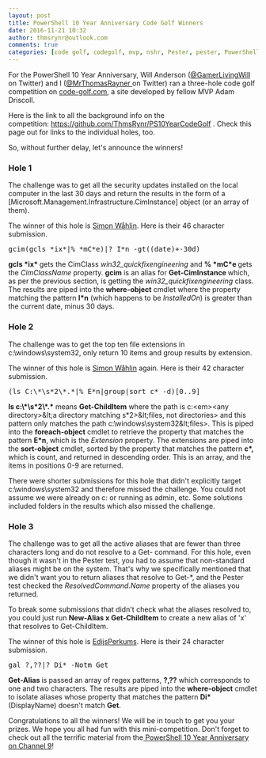 ```yaml
---
layout: post
title: PowerShell 10 Year Anniversary Code Golf Winners
date: 2016-11-21 10:32
author: thmsrynr@outlook.com
comments: true
categories: [code golf, codegolf, mvp, nshr, Pester, pester, PowerShell, powershell, powershell10year]
---
```

For the PowerShell 10 Year Anniversary, Will Anderson (<a href="http://twitter.com/gamerlivingwill" target="_blank">@GamerLivingWill</a> on Twitter) and I (<a href="http://twitter.com/mrthomasrayner" target="_blank">@MrThomasRayner </a>on Twitter) ran a three-hole code golf competition on <a href="http://www.code-golf.com" target="_blank">code-golf.com</a>, a site developed by fellow MVP Adam Driscoll.

Here is the link to all the background info on the competition: <a href="https://github.com/ThmsRynr/PS10YearCodeGolf" target="_blank">https://github.com/ThmsRynr/PS10YearCodeGolf</a> . Check this page out for links to the individual holes, too.

So, without further delay, let's announce the winners!

<h3>Hole 1</h3>

The challenge was to get all the security updates installed on the local computer in the last 30 days and return the results in the form of a [Microsoft.Management.Infrastructure.CimInstance] object (or an array of them).

The winner of this hole is <a href="https://github.com/SimonWahlin" target="_blank">Simon Wåhlin</a>. Here is their 46 character submission.

<pre class="lang:ps decode:true">gcim(gcls *ix*|% *mC*e)|? I*n -gt((date)+-30d)</pre>

<strong>gcls &#42;ix&#42; </strong>gets the CimClass <em>win32_quickfixengineering</em> and <strong>% &#42;mC&#42;e </strong>gets the <em>CimClassName</em> property. <strong>gcim</strong> is an alias for <strong>Get-CimInstance </strong>which, as per the previous section, is getting the <em>win32_quickfixengineering</em> class. The results are piped into the <strong>where-object</strong> cmdlet where the property matching the pattern <strong>I*n</strong> (which happens to be <em>InstalledOn</em>) is greater than the current date, minus 30 days.

<h3>Hole 2</h3>

The challenge was to get the top ten file extensions in c:\windows\system32, only return 10 items and group results by extension.

The winner of this hole is <a href="https://github.com/SimonWahlin" target="_blank">Simon Wåhlin</a> again. Here is their 42 character submission.

<pre class="lang:ps decode:true">(ls C:\*\s*2\*.*|% E*n|group|sort c* -d)[0..9]</pre>

<strong>ls c:&#92;&#42;&#92;s&#42;2&#92;&#42;.&#42;</strong> means <strong>Get-ChildItem</strong> where the path is c:\<em>&lt;any directory&gt;\&lt;a directory matching s&#42;2&gt;\&lt;files, not directories&gt; </em>and this pattern only matches the path c:\windows\system32\&lt;files&gt;. This is piped into the <strong>foreach-object</strong> cmdlet to retrieve the property that matches the pattern <strong>E&#42;n</strong>,<strong> </strong>which is the <em>Extension</em> property. The extensions are piped into the <strong>sort-object</strong> cmdlet, sorted by the property that matches the pattern <strong>c&#42;,</strong> which is count, and returned in descending order. This is an array, and the items in positions 0-9 are returned.

There were shorter submissions for this hole that didn't explicitly target c:\windows\system32 and therefore missed the challenge. You could not assume we were already on c: or running as admin, etc. Some solutions included folders in the results which also missed the challenge.

<h3>Hole 3</h3>

The challenge was to get all the active aliases that are fewer than three characters long and do not resolve to a Get- command. For this hole, even though it wasn't in the Pester test, you had to assume that non-standard aliases might be on the system. That's why we specifically mentioned that we didn't want you to return aliases that resolve to Get-&#42;, and the Pester test checked the <em>ResolvedCommand.Name</em> property of the aliases you returned.

To break some submissions that didn't check what the aliases resolved to, you could just run <strong>New-Alias x Get-ChildItem</strong> to create a new alias of 'x' that resolves to Get-ChildItem.

The winner of this hole is <a href="https://github.com/EdijsPerkums" target="_blank">EdijsPerkums</a>. Here is their 24 character submission.

<pre class="lang:ps decode:true ">gal ?,??|? Di* -Notm Get</pre>

<strong>Get-Alias </strong>is passed an array of regex patterns, <strong>?,??</strong> which corresponds to one and two characters. The results are piped into the <strong>where-object</strong> cmdlet to isolate aliases whose property that matches the pattern <strong>Di&#42;</strong> (DisplayName) doesn't match <strong>Get</strong>.

Congratulations to all the winners! We will be in touch to get you your prizes. We hope you all had fun with this mini-competition. Don't forget to check out all the terrific material from the<a href="https://channel9.msdn.com/Events/PowerShell-Team/PowerShell-10-Year-Anniversary" target="_blank"> PowerShell 10 Year Anniversary on Channel 9</a>!
